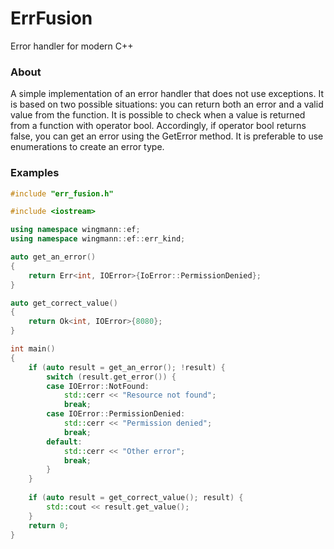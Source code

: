 # ErrFusion
Error handler for modern C++

### About
A simple implementation of an error handler that does not use exceptions.
It is based on two possible situations: you can return both an error and a valid value from the function.
It is possible to check when a value is returned from a function with operator bool.
Accordingly, if operator bool returns false, you can get an error using the GetError method.
It is preferable to use enumerations to create an error type.

### Examples

```cpp
#include "err_fusion.h"

#include <iostream>

using namespace wingmann::ef;
using namespace wingmann::ef::err_kind;

auto get_an_error()
{
    return Err<int, IOError>{IoError::PermissionDenied};
}

auto get_correct_value()
{
    return Ok<int, IOError>{8080};
}

int main()
{
    if (auto result = get_an_error(); !result) {
        switch (result.get_error()) {
        case IOError::NotFound:
            std::cerr << "Resource not found";
            break;
        case IOError::PermissionDenied:
            std::cerr << "Permission denied";
            break;
        default:
            std::cerr << "Other error";
            break;
        }
    }
    
    if (auto result = get_correct_value(); result) {
        std::cout << result.get_value();
    }
    return 0;
}
```
